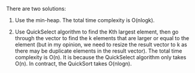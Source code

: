 There are two solutions:
1) Use the min-heap. The total time complexity is O(nlogk).

2) Use QuickSelect algorithm to find the Kth largest element, then go through the vector to find the k elements that are larger or equal to the element (but in my opinion, we need to  resize the result vector to k as there may be duplicate elements in the result vector). 
The total time complexity is O(n). It is because the QuickSelect algorithm only takes O(n). In contract, the QuickSort takes O(nlogn).